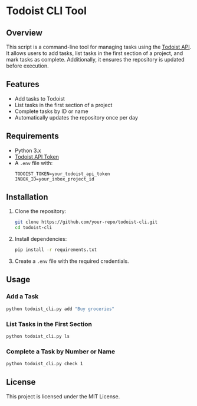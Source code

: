 # Todoist CLI Tool

## Overview
This script is a command-line tool for managing tasks using the [Todoist API](https://developer.todoist.com/). It allows users to add tasks, list tasks in the first section of a project, and mark tasks as complete. Additionally, it ensures the repository is updated before execution.

## Features
- Add tasks to Todoist
- List tasks in the first section of a project
- Complete tasks by ID or name
- Automatically updates the repository once per day

## Requirements
- Python 3.x
- [Todoist API Token](https://developer.todoist.com/appconsole)
- A `.env` file with:
  ```
  TODOIST_TOKEN=your_todoist_api_token
  INBOX_ID=your_inbox_project_id
  ```

## Installation
1. Clone the repository:
   ```sh
   git clone https://github.com/your-repo/todoist-cli.git
   cd todoist-cli
   ```
2. Install dependencies:
   ```sh
   pip install -r requirements.txt
   ```
3. Create a `.env` file with the required credentials.

## Usage
### Add a Task
```sh
python todoist_cli.py add "Buy groceries"
```

### List Tasks in the First Section
```sh
python todoist_cli.py ls
```

### Complete a Task by Number or Name
```sh
python todoist_cli.py check 1
```

## License
This project is licensed under the MIT License.

